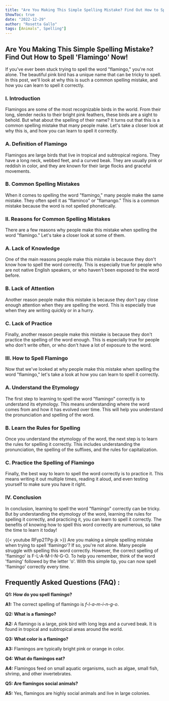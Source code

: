 ```yaml
---
title: "Are You Making This Simple Spelling Mistake? Find Out How to Spell 'Flamingo' Now!"
ShowToc: true 
date: "2022-12-29"
author: "Rosetta Gallo" 
tags: [Animals", Spelling"]
---
```

## Are You Making This Simple Spelling Mistake? Find Out How to Spell 'Flamingo' Now!

If you've ever been stuck trying to spell the word "flamingo," you're not alone. The beautiful pink bird has a unique name that can be tricky to spell. In this post, we'll look at why this is such a common spelling mistake, and how you can learn to spell it correctly.

### I. Introduction

Flamingos are some of the most recognizable birds in the world. From their long, slender necks to their bright pink feathers, these birds are a sight to behold. But what about the spelling of their name? It turns out that this is a common spelling mistake that many people make. Let's take a closer look at why this is, and how you can learn to spell it correctly.

### A. Definition of Flamingo

Flamingos are large birds that live in tropical and subtropical regions. They have a long neck, webbed feet, and a curved beak. They are usually pink or reddish in color, and they are known for their large flocks and graceful movements.

### B. Common Spelling Mistakes

When it comes to spelling the word "flamingo," many people make the same mistake. They often spell it as "flaminco" or "flamango." This is a common mistake because the word is not spelled phonetically.

### II. Reasons for Common Spelling Mistakes

There are a few reasons why people make this mistake when spelling the word "flamingo." Let's take a closer look at some of them.

### A. Lack of Knowledge

One of the main reasons people make this mistake is because they don't know how to spell the word correctly. This is especially true for people who are not native English speakers, or who haven't been exposed to the word before.

### B. Lack of Attention

Another reason people make this mistake is because they don't pay close enough attention when they are spelling the word. This is especially true when they are writing quickly or in a hurry.

### C. Lack of Practice

Finally, another reason people make this mistake is because they don't practice the spelling of the word enough. This is especially true for people who don't write often, or who don't have a lot of exposure to the word.

### III. How to Spell Flamingo

Now that we've looked at why people make this mistake when spelling the word "flamingo," let's take a look at how you can learn to spell it correctly.

### A. Understand the Etymology

The first step to learning to spell the word "flamingo" correctly is to understand its etymology. This means understanding where the word comes from and how it has evolved over time. This will help you understand the pronunciation and spelling of the word.

### B. Learn the Rules for Spelling

Once you understand the etymology of the word, the next step is to learn the rules for spelling it correctly. This includes understanding the pronunciation, the spelling of the suffixes, and the rules for capitalization.

### C. Practice the Spelling of Flamingo

Finally, the best way to learn to spell the word correctly is to practice it. This means writing it out multiple times, reading it aloud, and even testing yourself to make sure you have it right.

### IV. Conclusion

In conclusion, learning to spell the word "flamingo" correctly can be tricky. But by understanding the etymology of the word, learning the rules for spelling it correctly, and practicing it, you can learn to spell it correctly. The benefits of knowing how to spell this word correctly are numerous, so take the time to learn it today!

{{< youtube RFyp2TPg-jk >}} 
Are you making a simple spelling mistake when trying to spell 'flamingo'? If so, you're not alone. Many people struggle with spelling this word correctly. However, the correct spelling of 'flamingo' is F-L-A-M-I-N-G-O. To help you remember, think of the word 'flaming' followed by the letter 'o'. With this simple tip, you can now spell 'flamingo' correctly every time.

## Frequently Asked Questions (FAQ) :
**Q1: How do you spell flamingo?**

**A1:** The correct spelling of flamingo is _f-l-a-m-i-n-g-o_.

**Q2: What is a flamingo?**

**A2:** A flamingo is a large, pink bird with long legs and a curved beak. It is found in tropical and subtropical areas around the world.

**Q3: What color is a flamingo?**

**A3:** Flamingos are typically bright pink or orange in color.

**Q4: What do flamingos eat?**

**A4:** Flamingos feed on small aquatic organisms, such as algae, small fish, shrimp, and other invertebrates.

**Q5: Are flamingos social animals?**

**A5:** Yes, flamingos are highly social animals and live in large colonies.





